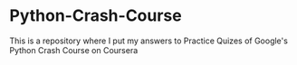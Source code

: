 # Python-Crash-Course
This is a repository where I put my answers to Practice Quizes of Google's Python Crash Course on Coursera
